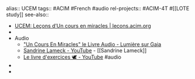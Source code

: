 alias:: UCEM
tags:: #ACIM #French #audio
rel-projects:: #ACIM-4T #[[LOTE study]]
see-also::

- [UCEM: Leçons d’Un cours en miracles | lecons.acim.org](https://lecons.acim.org/fr)
-
- Audio
	- ["Un Cours En Miracles" le Livre Audio - Lumière sur Gaia](https://lumieresurgaia.com/un-cours-en-miracles-le-livre-audio/)
	- [Sandrine Lameck - YouTube](https://www.youtube.com/@sandrinelameck-UCEM) - [[Sandrine Lameck]]
	- [Le livre d'exercices 🕊 - YouTube](https://www.youtube.com/playlist?list=PLc0WZrTnM_WBtESWGywXXwMPAQtVTfXe6) #audio
-
-